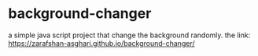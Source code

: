 # background-changer
a simple java script project that change the background randomly.
the link: https://zarafshan-asghari.github.io/background-changer/
